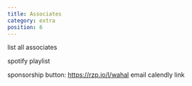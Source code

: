```yaml
---
title: Associates
category: extra
position: 6
---
```


list all associates

spotify playlist

sponsorship button: https://rzp.io/l/wahal
email
calendly link